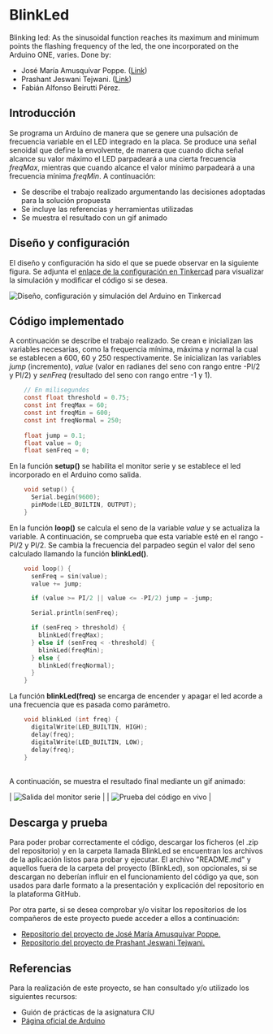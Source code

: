 # BlinkLed
Blinking led: As the sinusoidal function reaches its maximum and minimum points the flashing frequency of the led, the one incorporated on the Arduino ONE, varies. Done by:
- José María Amusquívar Poppe. (<a href="https://github.com/JoseMAP-99">Link</a>) <br>
- Prashant Jeswani Tejwani. (<a href="https://github.com/Prashant-JT">Link</a>) <br>
- Fabián Alfonso Beirutti Pérez.

## Introducción
Se programa un Arduino de manera que se genere una pulsación de frecuencia variable en el LED integrado en la placa. 
Se produce una señal senoidal que define la envolvente, de manera que cuando dicha señal alcance su valor máximo el  LED  parpadeará  a  una cierta frecuencia *freqMax*, mientras que cuando alcance el valor mínimo parpadeará a una frecuencia mínima *freqMin*.  A continuación:

* Se describe el trabajo realizado argumentando las decisiones adoptadas para la solución propuesta
* Se incluye las referencias y herramientas utilizadas
* Se muestra el resultado con un gif animado

## Diseño y configuración 

El diseño y configuración ha sido el que se puede observar en la siguiente figura. Se adjunta el <a href=" https://www.tinkercad.com/things/cknacAsoMJE">enlace de la configuración en Tinkercad</a> para visualizar la simulación y modificar el código si se desea.

![](/My-Processing-Book/images/blink_led/blink-led-tinkercad-demo.gif "Diseño, configuración y simulación del Arduino en Tinkercad")

## Código implementado

A continuación se describe el trabajo realizado. Se crean e inicializan las variables necesarias, como la frequencia mínima, máxima y normal la cual se establecen a 600, 60 y 250 respectivamente. Se inicializan las variables *jump* (incremento), *value* (valor en radianes del seno con rango entre -PI/2 y PI/2) y *senFreq* (resultado del seno con rango entre -1 y 1). 
```C
    // En milisegundos
    const float threshold = 0.75;
    const int freqMax = 60;
    const int freqMin = 600;
    const int freqNormal = 250;
    
    float jump = 0.1;
    float value = 0;
    float senFreq = 0;
```
En la función **setup()** se habilita el monitor serie y se establece el led incorporado en el Arduino como salida.
```C
    void setup() {  
      Serial.begin(9600);
      pinMode(LED_BUILTIN, OUTPUT);
    }
```
En la función **loop()** se calcula el seno de la variable *value* y se actualiza la variable. A continuación, se comprueba que esta variable esté en el rango -PI/2 y PI/2. Se cambia la frecuencia del parpadeo según el valor del seno calculado llamando la función **blinkLed()**.
```C
    void loop() {
      senFreq = sin(value);
      value += jump;

      if (value >= PI/2 || value <= -PI/2) jump = -jump;

      Serial.println(senFreq);

      if (senFreq > threshold) {
        blinkLed(freqMax);
      } else if (senFreq < -threshold) {
        blinkLed(freqMin);                       
      } else {
        blinkLed(freqNormal);
      }
    }
```    
La función **blinkLed(freq)** se encarga de encender y apagar el led acorde a una frecuencia que es pasada como parámetro. 
```C      
    void blinkLed (int freq) {
      digitalWrite(LED_BUILTIN, HIGH);  
      delay(freq);
      digitalWrite(LED_BUILTIN, LOW);    
      delay(freq);  
    }    
```      
<br>A continuación, se muestra el resultado final mediante un gif animado: 

| ![](/My-Processing-Book/images/blink_led/blink-led-serial-demo.gif "Salida del monitor serie") |
| ![](https://media.giphy.com/media/xx9DkkDZIqvtpPQFNa/giphy.gif "Prueba del código en vivo") |


## Descarga y prueba
Para poder probar correctamente el código, descargar los ficheros (el .zip del repositorio) y en la carpeta llamada BlinkLed se encuentran los archivos de la aplicación listos para probar y ejecutar. El archivo "README.md" y aquellos fuera de la carpeta del proyecto (BlinkLed), son opcionales, si se descargan no deberían influir en el funcionamiento del código ya que, son usados para darle formato a la presentación y explicación del repositorio en la plataforma GitHub.

Por otra parte, si se desea comprobar y/o visitar los repositorios de los compañeros de este proyecto puede acceder a ellos a continuación:
- <a href="https://josemap-99.github.io/2021/05/08/blink_led.html">Repositorio del proyecto de José María Amusquívar Poppe.</a>
- <a href="https://prashant-jt.github.io/My-Processing-Book/2021/05/04/blink-led.html">Repositorio del proyecto de Prashant Jeswani Tejwani.</a>

## Referencias
Para la realización de este proyecto, se han consultado y/o utilizado los siguientes recursos:
* Guión de prácticas de la asignatura CIU
* <a href="https://www.arduino.cc/">Página oficial de Arduino</a>
